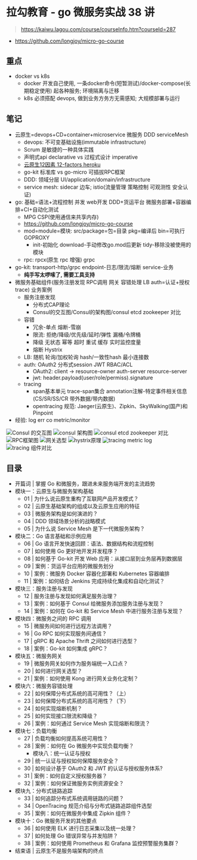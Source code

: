 # 拉勾教育 - go 微服务实战 38 讲

> <https://kaiwu.lagou.com/course/courseInfo.htm?courseId=287>

- <https://github.com/longjoy/micro-go-course>

## 重点

- docker vs k8s
  - docker 开发自己使用, 一条docker命令(短暂测试)/docker-compose(长期稳定使用) 起各种服务; 环境隔离与迁移
  - k8s 必须搭配 devops, 做到业务方务方无需感知; 大规模部署与运行

## 笔记

- 云原生=devops+CD+container+microservice 微服务 DDD serviceMesh
  - devops: 不可变基础设施(immutable infrastructure)
  - Scrum 是敏捷的一种具体实践
  - 声明式api declarative vs 过程式设计 imperative
  - [云原生12因素 12-factors heroku](https://12factor.net/)
  - go-kit 标准库 vs go-micro 可插拔RPC框架
  - DDD: 领域分层 UI/application/domain/infrastructure
  - service mesh: sidecar 边车; istio(流量管理 策略控制 可观测性 安全认证)
- go: 基础=语法+流程控制 并发 web开发 DDD+货运平台 微服务部署+容器编排+CI+自动化测试
  - MPG CSP(使用通信来共享内存)
  - <https://github.com/longjoy/micro-go-course>
  - mod=module=模块: src/package=包=目录 pkg=编译后 bin=可执行 GOPROXY
    - init-初始化 download-手动修改go.mod后更新 tidy-移除没被使用的模块
  - rpc: rpcx(原生 rpc 增强) grpc
- go-kit: transport-http/grpc endpoint-日志/限流/熔断 service-业务
  - **纯手写太啰嗦了, 需要工具支持**
- 微服务基础组件(服务注册发现 RPC调用 网关 容错处理 LB auth=认证+授权 trace) 业务案例
  - 服务注册发现
    - 分布式CAP理论
    - Consul的交互图/Consul的架构图/consul etcd zookeeper 对比
  - 容错
    - 冗余-单点 熔断-雪崩
    - 限流: 拒绝/降级/优先级/延时/弹性 漏桶/令牌桶
    - 降级 无状态 幂等 超时 重试 缓存 实时监控度量
    - 熔断 Hystrix
  - LB: 随机 轮询/加权轮询 hash/一致性hash 最小连接数
  - auth: OAuth2 分布式session JWT RBAC/ACL
    - OAuth2: client -> resource-owner auth-server resource-server
    - jwt: header.payload(user/role/permiss).signature
  - tracing
    - span基本单元 trace-span集合 annotation注解-特定事件相关信息(CS/SR/SS/CR 带外数据/带内数据)
    - opentracing 规范: Jaeger(云原生)、Zipkin、SkyWalking(国产)和Pinpoint
- 经验: log err co metric/monitor

![Consul 的交互图](https://s0.lgstatic.com/i/image/M00/3E/CF/CgqCHl8tP0uAfPqfAAC1xfaVTwQ927.png)
![consul 架构图](https://s0.lgstatic.com/i/image/M00/3E/CE/CgqCHl8tP0OAVC4_AAIBrjsMQhU949.png)
![consul etcd zookeeper 对比](https://s0.lgstatic.com/i/image/M00/3E/C3/Ciqc1F8tPxCAT_4RAADBzRFlUA0352.png)
![RPC框架图](https://s0.lgstatic.com/i/image/M00/43/EE/Ciqc1F887bWAQUMOAACCOORZi64063.png)
![网关选型](https://s0.lgstatic.com/i/image/M00/4A/82/Ciqc1F9R4GCAPyX4AAFMzQx0Fy8655.png)
![hystrix原理](https://s0.lgstatic.com/i/image/M00/4F/EC/Ciqc1F9hodmASLFTAADzDRuBp1g798.png)
![tracing metric log](https://s0.lgstatic.com/i/image/M00/5E/73/Ciqc1F-GvOSAV_BRAAEKN28KEAQ070.png)
![tracing 组件对比](https://s0.lgstatic.com/i/image/M00/62/81/Ciqc1F-SjXKAKnGuAAGS0Nd0F1o697.png)

## 目录

- 开篇词 | 掌握 Go 和微服务，跟进未来服务端开发的主流趋势
- 模块一：云原生与微服务架构基础
  - 01 | 为什么说云原生重构了互联网产品开发模式？
  - 02 | 云原生基础架构的组成以及云原生应用的特征
  - 03 | 微服务架构是如何演进的？
  - 04 | DDD 领域场景分析的战略模式
  - 05 | 为什么说 Service Mesh 是下一代微服务架构？
- 模块二：Go 语言基础和示例应用
  - 06 | Go 语言开发快速回顾：语法、数据结构和流程控制
  - 07 | 如何使用 Go 更好地开发并发程序？
  - 08 | 如何基于 Go-kit 开发 Web 应用：从接口层到业务层再到数据层
  - 09 | 案例：货运平台应用的微服务划分
  - 10 | 案例：微服务 Docker 容器化部署和 Kubernetes 容器编排
  - 11 | 案例：如何结合 Jenkins 完成持续化集成和自动化测试？
- 模块三：服务注册与发现
  - 12 | 服务注册与发现如何满足服务治理？
  - 13 | 案例：如何基于 Consul 给微服务添加服务注册与发现？
  - 14 | 案例：如何在 Go-kit 和 Service Mesh 中进行服务注册与发现？
- 模块四：微服务之间的 RPC 调用
  - 15 | 微服务间如何进行远程方法调用？
  - 16 | Go RPC 如何实现服务间通信？
  - 17 | gRPC 和 Apache Thrift 之间如何进行选型？
  - 18 | 案例：Go-kit 如何集成 gRPC？
- 模块五：微服务网关
  - 19 | 微服务网关如何作为服务端统一入口点？
  - 20 | 如何进行网关选型？
  - 21 | 案例：如何使用 Kong 进行网关业务化定制？
- 模块六：微服务容错处理
  - 22 | 如何保障分布式系统的高可用性？（上）
  - 23 | 如何保障分布式系统的高可用性？（下）
  - 24 | 如何实现熔断机制？
  - 25 | 如何实现接口限流和降级？
  - 26 | 案例：如何通过 Service Mesh 实现熔断和限流？
- 模块七：负载均衡
  - 27 | 负载均衡如何提高系统可用性？
  - 28 | 案例：如何在 Go 微服务中实现负载均衡？
    - 模块八：统一认证与授权
  - 29 | 统一认证与授权如何保障服务安全？
  - 30 | 如何设计基于 OAuth2 和 JWT 的认证与授权服务体系?
  - 31 | 案例：如何自定义授权服务器？
  - 32 | 案例：如何保证微服务实例资源安全？
- 模块九：分布式链路追踪
  - 33 | 如何追踪分布式系统调用链路的问题？
  - 34 | OpenTracing 规范介绍与分布式链路追踪组件选型
  - 35 | 案例：如何在微服务中集成 Zipkin 组件？
- 模块十：Go 微服务开发的其他要点
  - 36 | 如何使用 ELK 进行日志采集以及统一处理？
  - 37 | 如何处理 Go 错误异常与并发陷阱？
  - 38 | 案例：如何使用 Prometheus 和 Grafana 监控预警服务集群？
- 结束语 | 云原生不是服务端架构的终点
